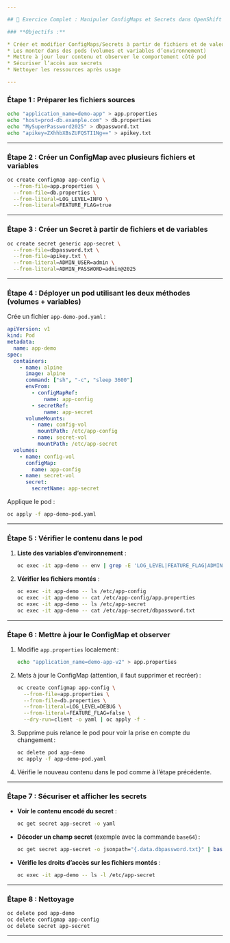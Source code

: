 ```yaml
---

## 🚀 Exercice Complet : Manipuler ConfigMaps et Secrets dans OpenShift

### **Objectifs :**

* Créer et modifier ConfigMaps/Secrets à partir de fichiers et de valeurs littérales
* Les monter dans des pods (volumes et variables d’environnement)
* Mettre à jour leur contenu et observer le comportement côté pod
* Sécuriser l’accès aux secrets
* Nettoyer les ressources après usage

---
```


### **Étape 1 : Préparer les fichiers sources**

```bash
echo "application_name=demo-app" > app.properties
echo "host=prod-db.example.com" > db.properties
echo "MySuperPassword2025" > dbpassword.txt
echo "apikey=ZXhhbXBsZUFQSTI1Ng==" > apikey.txt
```

---

### **Étape 2 : Créer un ConfigMap avec plusieurs fichiers et variables**

```bash
oc create configmap app-config \
  --from-file=app.properties \
  --from-file=db.properties \
  --from-literal=LOG_LEVEL=INFO \
  --from-literal=FEATURE_FLAG=true
```

---

### **Étape 3 : Créer un Secret à partir de fichiers et de variables**

```bash
oc create secret generic app-secret \
  --from-file=dbpassword.txt \
  --from-file=apikey.txt \
  --from-literal=ADMIN_USER=admin \
  --from-literal=ADMIN_PASSWORD=admin@2025
```

---

### **Étape 4 : Déployer un pod utilisant les deux méthodes (volumes + variables)**

Crée un fichier `app-demo-pod.yaml` :

```yaml
apiVersion: v1
kind: Pod
metadata:
  name: app-demo
spec:
  containers:
    - name: alpine
      image: alpine
      command: ["sh", "-c", "sleep 3600"]
      envFrom:
        - configMapRef:
            name: app-config
        - secretRef:
            name: app-secret
      volumeMounts:
        - name: config-vol
          mountPath: /etc/app-config
        - name: secret-vol
          mountPath: /etc/app-secret
  volumes:
    - name: config-vol
      configMap:
        name: app-config
    - name: secret-vol
      secret:
        secretName: app-secret
```

Applique le pod :

```bash
oc apply -f app-demo-pod.yaml
```

---

### **Étape 5 : Vérifier le contenu dans le pod**

1. **Liste des variables d’environnement** :

   ```bash
   oc exec -it app-demo -- env | grep -E 'LOG_LEVEL|FEATURE_FLAG|ADMIN_'
   ```

2. **Vérifier les fichiers montés** :

   ```bash
   oc exec -it app-demo -- ls /etc/app-config
   oc exec -it app-demo -- cat /etc/app-config/app.properties
   oc exec -it app-demo -- ls /etc/app-secret
   oc exec -it app-demo -- cat /etc/app-secret/dbpassword.txt
   ```

---

### **Étape 6 : Mettre à jour le ConfigMap et observer**

1. Modifie `app.properties` localement :

   ```bash
   echo "application_name=demo-app-v2" > app.properties
   ```

2. Mets à jour le ConfigMap (attention, il faut supprimer et recréer) :

   ```bash
   oc create configmap app-config \
     --from-file=app.properties \
     --from-file=db.properties \
     --from-literal=LOG_LEVEL=DEBUG \
     --from-literal=FEATURE_FLAG=false \
     --dry-run=client -o yaml | oc apply -f -
   ```

3. Supprime puis relance le pod pour voir la prise en compte du changement :

   ```bash
   oc delete pod app-demo
   oc apply -f app-demo-pod.yaml
   ```

4. Vérifie le nouveau contenu dans le pod comme à l’étape précédente.

---

### **Étape 7 : Sécuriser et afficher les secrets**

* **Voir le contenu encodé du secret** :

  ```bash
  oc get secret app-secret -o yaml
  ```

* **Décoder un champ secret** (exemple avec la commande `base64`) :

  ```bash
  oc get secret app-secret -o jsonpath="{.data.dbpassword.txt}" | base64 -d
  ```

* **Vérifie les droits d’accès sur les fichiers montés** :

  ```bash
  oc exec -it app-demo -- ls -l /etc/app-secret
  ```

---

### **Étape 8 : Nettoyage**

```bash
oc delete pod app-demo
oc delete configmap app-config
oc delete secret app-secret
```

---